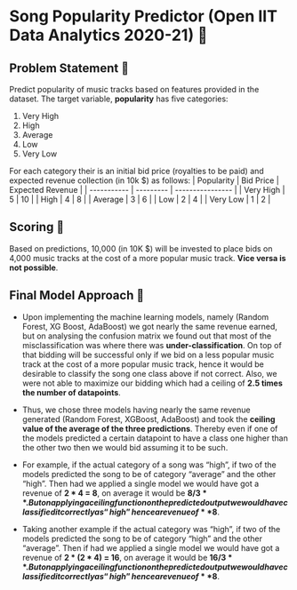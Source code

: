 # Song Popularity Predictor (Open IIT Data Analytics 2020-21) 🎵

## Problem Statement 🧠
Predict popularity of music tracks based on features provided in the dataset.
The target variable, **popularity** has five categories: 
1. Very High
2. High
3. Average
4. Low 
5. Very Low

For each category their is an initial bid price (royalties to be paid) and expected revenue collection (in 10k $) as follows:
| Popularity  | Bid Price | Expected Revenue |
| ----------- | --------- | ---------------- |
| Very High   | 5         | 10               |
| High        | 4         | 8                |
| Average     | 3         | 6                |
| Low         | 2         | 4                |
| Very Low    | 1         | 2                |

## Scoring 🥇
Based on predictions, 10,000 (in 10K $) will be invested to place bids on 4,000 music tracks at the cost of a more popular music track. **Vice versa is not possible**.

## Final Model Approach 🎯
* Upon implementing the machine learning models, namely (Random Forest, XG Boost, AdaBoost) we got nearly the same revenue earned, but on analysing the confusion matrix we found out that most of the misclassification was where there was **under-classification**. On top of that bidding will be successful only if we bid on a less popular music track at the cost of a more popular music track, hence it would be desirable to classify the song one class above if not correct. Also, we were not able to maximize our bidding which had a ceiling of **2.5 times the number of datapoints**.

* Thus, we chose three models having nearly the same revenue generated (Random Forest, XGBoost, AdaBoost) and took the **ceiling value of the average of the three predictions**. 
Thereby even if one of the models predicted a certain datapoint to have a class one higher than the other two then we would bid assuming it to be such.

* For example, if the actual category of a song was “high”, if two of the models predicted the song to be of category “average” and the other “high”. Then had we applied a single model we would have got a revenue of **2 * 4 = 8**, on average it would be **$8/3**. But on applying a ceiling function on the predicted output we would have classified it correctly as “high” hence a revenue of **$8**.

* Taking another example if the actual category was “high”, if two of the models predicted the song to be of category “high” and the other “average”. Then if had we applied a single model we would have got a revenue of **2 * (2 * 4) = 16**, on average it would be **$16/3**. But on applying a ceiling function on the predicted output we would have classified it correctly as “high” hence a revenue of **$8**.


